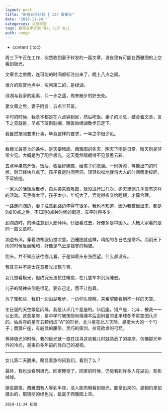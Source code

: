 ```yaml
---
layout: post
title: "新爸五年计划 | 127 看极光"
date: "2019-11-24 "
categories: 父范学堂
tags: 新爸五年计划 育儿 儿子 女儿
auth: conge
---
```

* content
{:toc}

周三下午正在工作，突然收到妻子转发的一篇文章，说夜里有可能在西雅图的上空看到极光。

文章言之凿凿，连可能的时间都标注出来了，晚上八点之间。

推介的观赏地点中，名列第二的，是绿湖。

绿湖与我家的距离，只一步之遥，周末散步的好去处。

妻文章之后，妻子附言：五点半开饭。

平时的时候，我基本都是在六点钟到家，然后吃饭。妻子的消息，结合着文章，言下之意就是，早点下班别耽搁，晚饭后绿湖散步已定下。

我自然按照要求行事，毕竟这样的要求，一年之中很少见。





----

看极光最基本的条件，是天要晴朗。西雅图的冬天，阴天下雨是日常，晴天则是非常少见。大概是为了配合极光，这天竟然晴朗得不见意思云彩。

五点半果然开饭。饭后，收拾好碗碟，给孩子们洗澡。一同折腾，等能出门的时候，则已经快八点了。孩子真是时间黑洞，轻轻松松地就将大人的时间吸走绞碎，不留痕迹。

一家人的晚饭后散步，自从搬来西雅图，就没进行过几次。冬天里则几乎没有这样的活动。天黑得太早，孩子太小，年纪大了，弄觉得夜交给睡眠，才算合理。

一路走向湖边，妻子注意到路边停得车很多。我也不知道，因为我夜里出来，都是9或10点之后。不知道8点钟时候的街道，车平时停多少。

到湖边时，的确注意到人影绰绰。仔细看过去，好像多是中国人。大概大家看的是同一篇文章吧。

湖边有风，穿着防寒服仍觉凉意。西雅图就这样，晴朗的冬日总是寒冷。而阴天下雨的时候反而暖和，好像是乌云是挡寒的棉被。

抬头，并不知应该往哪儿看。于是仰着头东张西望。什么都没有。

我其实并不是太在意极光出现与否。

女儿想看极光，但终究无法抗住睡意，在儿童车中沉沉睡去。

儿子的精神头倒是很足，要自己走，而不让抱着。

为了暖和些，我们一边沿湖散步，一边仰头观察，来希望能看到不一样的天空。

冬日里的天空繁星闪烁，我是认识几个星座的。仙后座，猎户座，北斗，被我一一认出来。这些星座，是中学时我按照地理课本后面附着的北半球冬季星空图认识的。仙后座的星有五颗组成“W”的形状，北斗星在北方天际，是挺大大的一个勺子；而猎户座，有威武的腰带，灵巧的佩剑，拉弯欲发的弓箭。

等待极光的时候，我的目光就一直在找寻这些我儿时就熟悉了的星座，仿佛那光年外的冷光，是来自多年前的我自己的凝视。

----

女儿第二天醒来，略显着急的问我们，看到了么？


最终，我也没看到极光。回家睡觉了。回家的时候，仍能看到许多人在湖边，影影绰绰。

据说那夜，西雅图有人等到半夜，没人能肉眼看到极光，能拿出来的，是相机里拍摄出的，那瑰丽的绿色光，氤氲于西雅图上空。

```
2019-11-24 初稿

```
